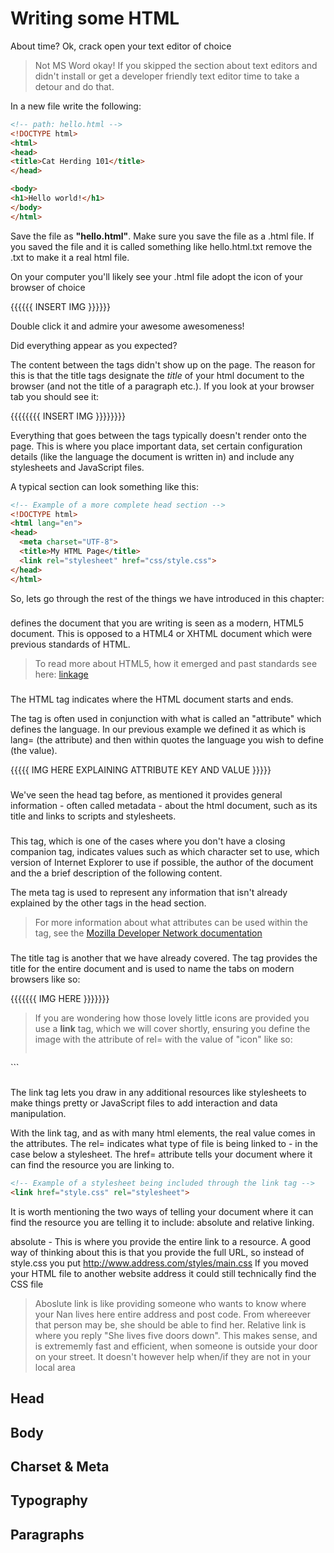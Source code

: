 # Writing some HTML

About time? Ok, crack open your text editor of choice 

> Not MS Word okay! If you skipped the section about text editors and didn't install or get a developer friendly text editor time to take a detour and do that.

In a new file write the following:

```html
<!-- path: hello.html -->
<!DOCTYPE html>
<html>
<head>
<title>Cat Herding 101</title>
</head>

<body>
<h1>Hello world!</h1>
</body>
</html>
```

Save the file as **"hello.html"**. Make sure you save the file as a .html file. If you saved the file and it is called something like hello.html.txt remove the .txt to make it a real html file.

On your computer you'll likely see your .html file adopt the icon of your browser of choice

{{{{{{ INSERT IMG }}}}}}

Double click it and admire your awesome awesomeness!

Did everything appear as you expected?

The content between the **<title></title>** tags didn't show up on the page. The reason for this is that the title tags designate the *title* of your html document to the browser (and not the title of a paragraph etc.). If you look at your browser tab you should see it:

{{{{{{{{ INSERT IMG }}}}}}}}

Everything that goes between the **<head></head>** tags typically doesn't render onto the page. This is where you place important data, set certain configuration details (like the language the document is written in) and include any stylesheets and JavaScript files.

A typical **<head></head>** section can look something like this:

```html
<!-- Example of a more complete head section -->
<!DOCTYPE html>
<html lang="en">
<head>
  <meta charset="UTF-8">
  <title>My HTML Page</title>
  <link rel="stylesheet" href="css/style.css">
</head>
</html>

```
So, lets go through the rest of the things we have introduced in this chapter:

### <!DOCTYPE html>

defines the document that you are writing is seen as a modern, HTML5 document. This is opposed to a HTML4 or XHTML document which were previous standards of HTML.

> To read more about HTML5, how it emerged and past standards see here: [linkage]()

### <html></html>

The HTML tag indicates where the HTML document starts and ends. 

The tag is often used in conjunction with what is called an "attribute" which defines the language. In our previous example we defined it as **<html lang="en"></html>** which is lang= (the attribute) and then within quotes the language you wish to define (the value).

{{{{{ IMG HERE EXPLAINING ATTRIBUTE KEY AND VALUE }}}}}

### <head></head>

We've seen the head tag before, as mentioned it provides general information - often called metadata - about the html document, such as its title and links to scripts and stylesheets.

### <meta>

This tag, which is one of the cases where you don't have a closing companion tag, indicates values such as which character set to use, which version of Internet Explorer to use if possible, the author of the document and the a brief description of the following content.

The meta tag is used to represent any information that isn't already explained by the other tags in the head section.

> For more information about what attributes can be used within the **<meta>** tag, see the [Mozilla Developer Network documentation](https://developer.mozilla.org/en-US/docs/Web/HTML/Element/meta)

### <title></title>

The title tag is another that we have already covered. The tag provides the title for the entire document and is used to name the tabs on modern browsers like so:

{{{{{{{ IMG HERE }}}}}}}

> If you are wondering how those lovely little icons are provided you use a **link** tag, which we will cover shortly, ensuring you define the image with the attribute of rel= with the value of "icon" like so:
> ```html
<!-- example of a icon link -->
<link rel="icon" type="image/png" href="http://example.com/myicon.png">
```

### <link>

The link tag lets you draw in any additional resources like stylesheets to make things pretty or JavaScript files to add interaction and data manipulation.

With the link tag, and as with many html elements, the real value comes in the attributes. The rel= indicates what type of file is being linked to - in the case below a stylesheet. The href= attribute tells your document where it can find the resource you are linking to.

```html
<!-- Example of a stylesheet being included through the link tag -->
<link href="style.css" rel="stylesheet">
```

It is worth mentioning the two ways of telling your document where it can find the resource you are telling it to include: absolute and relative linking.

absolute - This is where you provide the entire link to a resource. A good way of thinking about this is that you provide the full URL, so instead of style.css you put http://www.address.com/styles/main.css If you moved your HTML file to another website address it could still technically find the CSS file

> Aboslute link is like providing someone who wants to know where your Nan lives here entire address and post code. From whereever that person may be, she should be able to find her. Relative link is where you reply "She lives five doors down". This makes sense, and is extrememly fast and efficient, when someone is outside your door on your street. It doesn't however help when/if they are not in your local area

## Head

## Body

## Charset & Meta

## Typography

## Paragraphs